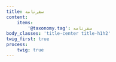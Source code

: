 ```yaml
---
title: سفرنامه
content:
    items:  
        '@taxonomy.tag': سفرنامه
body_classes: 'title-center title-h1h2'
twig_first: true
process:
    twig: true
---
```

